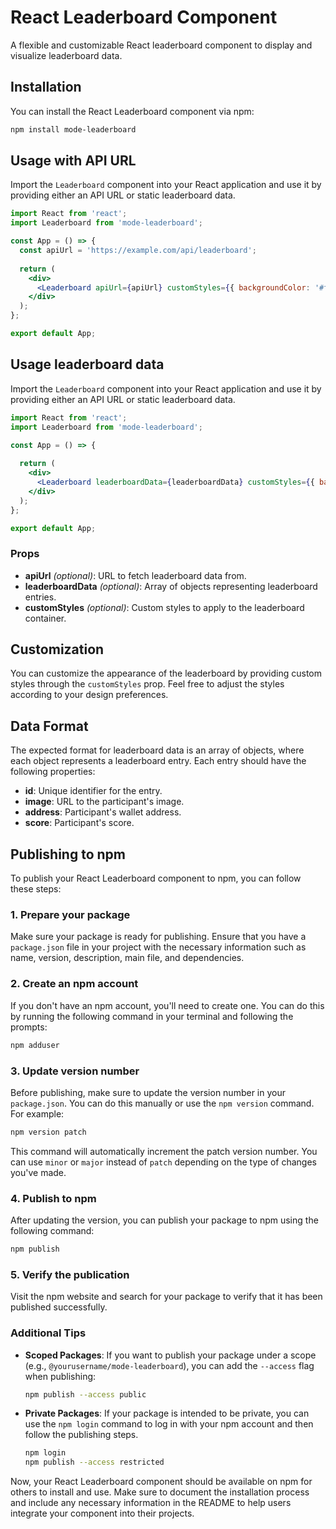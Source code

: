 # React Leaderboard Component

A flexible and customizable React leaderboard component to display and visualize leaderboard data.

## Installation

You can install the React Leaderboard component via npm:

```bash
npm install mode-leaderboard
```

## Usage with API URL

Import the `Leaderboard` component into your React application and use it by providing either an API URL or static leaderboard data.

```jsx
import React from 'react';
import Leaderboard from 'mode-leaderboard';

const App = () => {
  const apiUrl = 'https://example.com/api/leaderboard';
  
  return (
    <div>
      <Leaderboard apiUrl={apiUrl} customStyles={{ backgroundColor: '#f2f2f2' }} />
    </div>
  );
};

export default App;
```

## Usage leaderboard data

Import the `Leaderboard` component into your React application and use it by providing either an API URL or static leaderboard data.

```jsx
import React from 'react';
import Leaderboard from 'mode-leaderboard';

const App = () => {
  
  return (
    <div>
      <Leaderboard leaderboardData={leaderboardData} customStyles={{ backgroundColor: '#f2f2f2' }} />
    </div>
  );
};

export default App;
```

### Props

- **apiUrl** *(optional)*: URL to fetch leaderboard data from.
- **leaderboardData** *(optional)*: Array of objects representing leaderboard entries.
- **customStyles** *(optional)*: Custom styles to apply to the leaderboard container.

<!-- ## Example

For a quick example, you can run the included example application:

```bash
cd example
npm install
npm start
```

This will start a development server, and you can view the leaderboard component in action. -->

## Customization

You can customize the appearance of the leaderboard by providing custom styles through the `customStyles` prop. Feel free to adjust the styles according to your design preferences.

## Data Format

The expected format for leaderboard data is an array of objects, where each object represents a leaderboard entry. Each entry should have the following properties:

- **id**: Unique identifier for the entry.
- **image**: URL to the participant's image.
- **address**: Participant's wallet address.
- **score**: Participant's score.


## Publishing to npm

To publish your React Leaderboard component to npm, you can follow these steps:

### 1. Prepare your package

Make sure your package is ready for publishing. Ensure that you have a `package.json` file in your project with the necessary information such as name, version, description, main file, and dependencies.

### 2. Create an npm account

If you don't have an npm account, you'll need to create one. You can do this by running the following command in your terminal and following the prompts:

```bash
npm adduser
```

### 3. Update version number

Before publishing, make sure to update the version number in your `package.json`. You can do this manually or use the `npm version` command. For example:

```bash
npm version patch
```

This command will automatically increment the patch version number. You can use `minor` or `major` instead of `patch` depending on the type of changes you've made.

### 4. Publish to npm

After updating the version, you can publish your package to npm using the following command:

```bash
npm publish
```

### 5. Verify the publication

Visit the npm website and search for your package to verify that it has been published successfully.

### Additional Tips

- **Scoped Packages**: If you want to publish your package under a scope (e.g., `@yourusername/mode-leaderboard`), you can add the `--access` flag when publishing:

  ```bash
  npm publish --access public
  ```

- **Private Packages**: If your package is intended to be private, you can use the `npm login` command to log in with your npm account and then follow the publishing steps.

  ```bash
  npm login
  npm publish --access restricted
  ```

Now, your React Leaderboard component should be available on npm for others to install and use. Make sure to document the installation process and include any necessary information in the README to help users integrate your component into their projects.